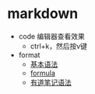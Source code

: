 # markdown
- code 编辑器查看效果
    - ctrl+k，然后按v键
- format
    - [基本语法](https://www.jianshu.com/p/191d1e21f7ed)
    - [formula](https://www.jianshu.com/p/e74eb43960a1) 
    - [有道笔记语法](http://note.youdao.com/iyoudao/?p=1895)